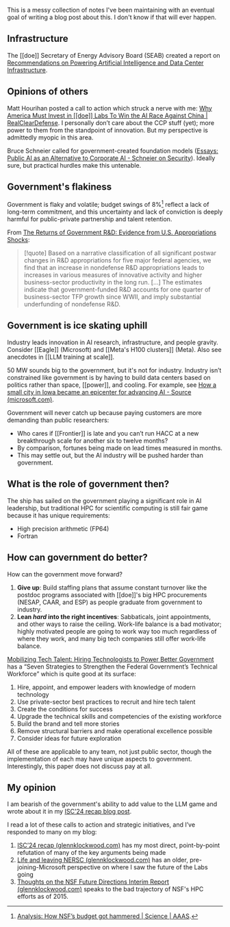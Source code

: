 This is a messy collection of notes I've been maintaining with an eventual goal of writing a blog post about this. I don't know if that will ever happen.

## Infrastructure

The [[doe]] Secretary of Energy Advisory Board (SEAB) created a report on [Recommendations on Powering Artificial Intelligence and Data Center Infrastructure](https://www.energy.gov/sites/default/files/2024-08/Powering%20AI%20and%20Data%20Center%20Infrastructure%20Recommendations%20July%202024.pdf).

## Opinions of others

Matt Hourihan posted a call to action which struck a nerve with me: [Why America Must Invest in [[doe]] Labs To Win the AI Race Against China | RealClearDefense](https://www.realcleardefense.com/articles/2024/03/14/why_america_must_invest_in_doe_labs_to_win_the_ai_race_against_china_1018211.html). I personally don’t care about the CCP stuff (yet); more power to them from the standpoint of innovation. But my perspective is admittedly myopic in this area.

Bruce Schneier called for government-created foundation models ([Essays: Public AI as an Alternative to Corporate AI - Schneier on Security](https://www.schneier.com/essays/archives/2024/03/public-ai-as-an-alternative-to-corporate-ai.html)). Ideally sure, but practical hurdles make this untenable.

## Government's flakiness

Government is flaky and volatile; budget swings of 8%[^nsf-budget] reflect a lack of long-term commitment, and this uncertainty and lack of conviction is deeply harmful for public-private partnership and talent retention.

From [The Returns of Government R&D: Evidence from U.S. Appropriations Shocks](https://andrewjfieldhouse.com/wp-content/uploads/2023/12/The_Return_to_Government_R_D_manuscript.pdf):


> [!quote] 
> Based on a narrative classification of all significant postwar changes in R&D appropriations for five major federal agencies, we find that an increase in nondefense R&D appropriations leads to increases in various measures of innovative activity and higher business-sector productivity in the long run. \[...\] The estimates indicate that government-funded R&D accounts for one quarter of business-sector TFP growth since WWII, and imply substantial underfunding of nondefense R&D.

[^nsf-budget]: [Analysis: How NSF’s budget got hammered | Science | AAAS](https://www.science.org/content/article/analysis-how-nsf-s-budget-got-hammered).

## Government is ice skating uphill

Industry leads innovation in AI research, infrastructure, and people gravity. Consider [[Eagle]] (Microsoft) and [[Meta's H100 clusters]] (Meta). Also see anecdotes in [[LLM training at scale]].

50 MW sounds big to the government, but it's not for industry. Industry isn’t constrained like government is by having to build data centers based on politics rather than space, [[power]], and cooling. For example, see [How a small city in Iowa became an epicenter for advancing AI - Source (microsoft.com)](https://news.microsoft.com/source/features/ai/west-des-moines-iowa-ai-supercomputer/).

Government will never catch up because paying customers are more demanding than public researchers:

- Who cares if [[Frontier]] is late and you can’t run HACC at a new breakthrough scale for another six to twelve months?
- By comparison, fortunes being made on lead times measured in months.
- This may settle out, but the AI industry will be pushed harder than government.

## What is the role of government then?

The ship has sailed on the government playing a significant role in AI leadership, but traditional HPC for scientific computing is still fair game because it has unique requirements:

- High precision arithmetic (FP64)
- Fortran

## How can government do better?

How can the government move forward?

1. **Give up**: Build staffing plans that assume constant turnover like the postdoc programs associated with [[doe]]'s big HPC procurements (NESAP, CAAR, and ESP) as people graduate from government to industry.
2. **Lean *hard* into the right incentives**: Sabbaticals, joint appointments, and other ways to raise the ceiling. Work-life balance is a bad motivator; highly motivated people are going to work way too much regardless of where they work, and many big tech companies still offer work-life balance.

[Mobilizing Tech Talent: Hiring Technologists to Power Better Government](https://ourpublicservice.org/wp-content/uploads/2018/09/Mobilizing_Tech_Talent-2018.09.26.pdf) has a “Seven Strategies to Strengthen the Federal Government’s Technical Workforce” which is quite good at its surface:

1. Hire, appoint, and empower leaders with knowledge of modern technology
2. Use private-sector best practices to recruit and hire tech talent
3. Create the conditions for success
4. Upgrade the technical skills and competencies of the existing workforce
5. Build the brand and tell more stories
6. Remove structural barriers and make operational excellence possible
7. Consider ideas for future exploration

All of these are applicable to any team, not just public sector, though the implementation of each may have unique aspects to government. Interestingly, this paper does not discuss pay at all.

## My opinion

I am bearish of the government's ability to add value to the LLM game and wrote about it in my [ISC'24 recap blog post](https://blog.glennklockwood.com/2024/05/isc24-recap.html#section3).

I read a lot of these calls to action and strategic initiatives, and I’ve responded to many on my blog:

1. [ISC’24 recap (glennklockwood.com)](https://blog.glennklockwood.com/2024/05/isc24-recap.html) has my most direct, point-by-point refutation of many of the key arguments being made
2. [Life and leaving NERSC (glennklockwood.com)](https://blog.glennklockwood.com/2022/05/life-and-leaving-nersc.html) has an older, pre-joining-Microsoft perspective on where I saw the future of the Labs going
3. [Thoughts on the NSF Future Directions Interim Report (glennklockwood.com)](https://blog.glennklockwood.com/2015/01/thoughts-on-nsf-future-directions.html) speaks to the bad trajectory of NSF's HPC efforts as of 2015.